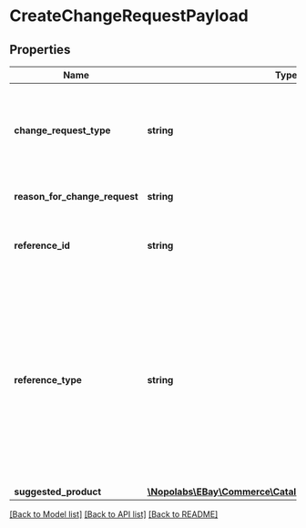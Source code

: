 # CreateChangeRequestPayload

## Properties
Name | Type | Description | Notes
------------ | ------------- | ------------- | -------------
**change_request_type** | **string** | The type of catalog modification being requested by this change request. Available values: PRODUCT_CREATION &amp;mdash; Change request to create a new product PRODUCT_UPDATE &amp;mdash; Change request to update an existing product For implementation help, refer to &lt;a href&#x3D;&#39;https://developer.ebay.com/devzone/rest/api-ref/catalog/types/ChangeRequestType.html&#39;&gt;eBay API documentation&lt;/a&gt; | [optional] 
**reason_for_change_request** | **string** | Required if the value of changeRequestType is PRODUCT_UPDATE, and optional otherwise; this is a text description of why this change is being requested. | [optional] 
**reference_id** | **string** | Required if the referenceType field is included in the request. This is the identifier of an object of the type specified by the value of referenceType. For example, if the value of referenceType is INVENTORY_ITEM, this field should contain the seller&#39;s SKU for an inventory item. | [optional] 
**reference_type** | **string** | The type of object that the requested change is intended to support. This applies to objects that are incomplete due to the need for a matching catalog product. Providing a referenceType and a referenceId in a catalog change request enables eBay to automatically apply the resulting new or updated product directly to the specified object without requiring additional action on your part. Available values: INVENTORY_ITEM &amp;mdash; The requested change will support the completion of an inventory item, which you can then use to create an offer. LISTING &amp;mdash; The requested change will support the modification of an active product listing. LISTING_DRAFT &amp;mdash; The requested change will support the completion of an offer, which you can then publish as a product listing. For implementation help, refer to &lt;a href&#x3D;&#39;https://developer.ebay.com/devzone/rest/api-ref/catalog/types/ReferenceType.html&#39;&gt;eBay API documentation&lt;/a&gt; | [optional] 
**suggested_product** | [**\Nopolabs\EBay\Commerce\Catalog\Model\SuggestedProduct**](SuggestedProduct.md) |  | [optional] 

[[Back to Model list]](../README.md#documentation-for-models) [[Back to API list]](../README.md#documentation-for-api-endpoints) [[Back to README]](../README.md)


